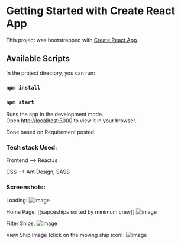 # Getting Started with Create React App

This project was bootstrapped with [Create React App](https://github.com/facebook/create-react-app).

## Available Scripts

In the project directory, you can run:

### `npm install`
### `npm start`

Runs the app in the development mode.\
Open [http://localhost:3000](http://localhost:3000) to view it in your browser.

Done based on Requirement posted.

### Tech stack Used:
Frontend --> ReactJs

CSS --> Ant Design, SASS


### Screenshots:
Loading:
![image](https://github.com/kuhelicaHazra/StarWars/assets/36133713/88d611a5-922a-48e1-98bc-c5293bb0716c)


Home Page: 
[[sapceships sorted by minimum crew]]
![image](https://github.com/kuhelicaHazra/StarWars/assets/36133713/6c10c3e0-3e92-41ec-b251-5ed7b92170c8)

Filter Ships:
![image](https://github.com/kuhelicaHazra/StarWars/assets/36133713/955af479-5327-4723-804d-ebb69caef1be)

View Ship Image (click on the moving ship icon):
![image](https://github.com/kuhelicaHazra/StarWars/assets/36133713/d8546f3b-f6fb-47fb-9f2e-aed4505f4430)



